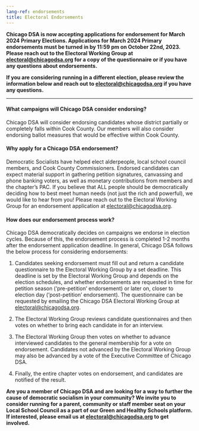 ```yaml
---
lang-ref: endorsements
title: Electoral Endorsements
---
```


**Chicago DSA is now accepting applications for endorsement for March 2024 Primary Elections.  Applications for March 2024 Primary endorsements must be turned in by 11:59 pm on October 22nd, 2023.  Please reach out to the Electoral Working Group at <electoral@chicagodsa.org> for a copy of the questionnaire or if you have any questions about endorsements.**

**If you are considering running in a different election, please review the information below and reach out to <electoral@chicagodsa.org> if you have any questions.**

---
#### What campaigns will Chicago DSA consider endorsing? 
Chicago DSA will consider endorsing candidates whose district partially or completely falls within Cook County.  Our members will also consider endorsing ballot measures that would be effective within Cook County.

#### Why apply for a Chicago DSA endorsement?
Democratic Socialists have helped elect alderpeople, local school council members, and Cook County Commissioners. Endorsed candidates can expect material support in gathering petition signatures, canvassing and phone banking voters, as well as monetary contributions from members and the chapter’s PAC.  If you believe that ALL people should be democratically deciding how to best meet human needs (not just the rich and powerful), we would like to hear from you!  Please reach out to the Electoral Working Group for an endorsement application at <electoral@chicagodsa.org>.

#### How does our endorsement process work?
Chicago DSA democratically decides on campaigns we endorse in election cycles. Because of this, the endorsement process is completed 1-2 months after the endorsement application deadline.  In general, Chicago DSA follows the below process for considering endorsements:

1. Candidates seeking endorsement must fill out and return a candidate questionnaire to the Electoral Working Group by a set deadline. This deadline is set by the Electoral Working Group and depends on the election schedules, and whether endorsements are requested in time for petition season (‘pre-petition’ endorsement) or later on, closer to election day (‘post-petition’ endorsement). The questionnaire can be requested by emailing the Chicago DSA Electoral Working Group at <electoral@chicagodsa.org>.

2. The Electoral Working Group reviews candidate questionnaires and then votes on whether to bring each candidate in for an interview. 

3. The Electoral Working Group then votes on whether to advance interviewed candidates to the general membership for a vote on endorsement. Candidates not advanced by the Electoral Working Group may also be advanced by a vote of the Executive Committee of Chicago DSA.

4. Finally, the entire chapter votes on endorsement, and candidates are notified of the result.

**Are you a member of Chicago DSA and are looking for a way to further the cause of democratic socialism in your community? We invite you to consider running for a parent, community or staff member seat on your Local School Council as a part of our Green and Healthy Schools platform. If interested, please email us at <electoral@chicagodsa.org> to get involved.**